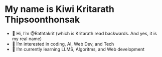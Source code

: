# My name is Kiwi Kritarath Thipsoonthonsak
- 👋 Hi, I’m @Rathtakrit (which is Kritarath read backwards. And yes, it is my real name)
- 👀 I’m interested in coding, AI, Web Dev, and Tech
- 🌱 I’m currently learning LLMS, Algoritms, and Web development

<!---
Rathtakrit/Rathtakrit is a ✨ special ✨ repository because its `README.md` (this file) appears on your GitHub profile.
You can click the Preview link to take a look at your changes.
--->
